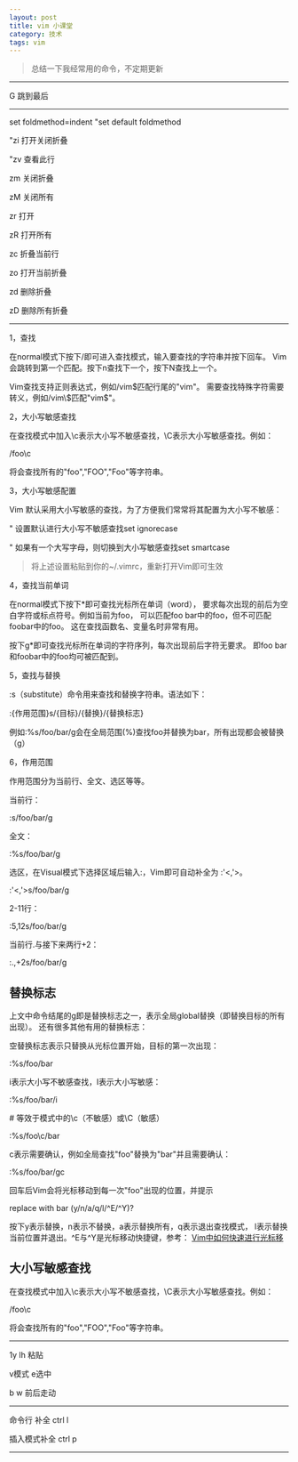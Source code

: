```yaml
---
layout: post
title: vim 小课堂
category: 技术
tags: vim
---
```


> 总结一下我经常用的命令，不定期更新

------

G 跳到最后

------

set foldmethod=indent "set default foldmethod

"zi 打开关闭折叠

"zv 查看此行

zm 关闭折叠

zM 关闭所有

zr 打开

zR 打开所有

zc 折叠当前行

zo 打开当前折叠

zd 删除折叠



zD 删除所有折叠

------

1，查找

在normal模式下按下/即可进入查找模式，输入要查找的字符串并按下回车。 Vim会跳转到第一个匹配。按下n查找下一个，按下N查找上一个。

Vim查找支持正则表达式，例如/vim$匹配行尾的"vim"。 需要查找特殊字符需要转义，例如/vim\$匹配"vim$"。

2，大小写敏感查找

在查找模式中加入\c表示大小写不敏感查找，\C表示大小写敏感查找。例如：

/foo\c

将会查找所有的"foo","FOO","Foo"等字符串。

3，大小写敏感配置

Vim 默认采用大小写敏感的查找，为了方便我们常常将其配置为大小写不敏感：

" 设置默认进行大小写不敏感查找set ignorecase

" 如果有一个大写字母，则切换到大小写敏感查找set smartcase

> 将上述设置粘贴到你的~/.vimrc，重新打开Vim即可生效

4，查找当前单词

在normal模式下按下*即可查找光标所在单词（word）， 要求每次出现的前后为空白字符或标点符号。例如当前为foo， 可以匹配foo bar中的foo，但不可匹配foobar中的foo。 这在查找函数名、变量名时非常有用。

按下g*即可查找光标所在单词的字符序列，每次出现前后字符无要求。 即foo bar和foobar中的foo均可被匹配到。

5，查找与替换

:s（substitute）命令用来查找和替换字符串。语法如下：

:{作用范围}s/{目标}/{替换}/{替换标志}

例如:%s/foo/bar/g会在全局范围(%)查找foo并替换为bar，所有出现都会被替换（g）

6，作用范围

作用范围分为当前行、全文、选区等等。

当前行：

:s/foo/bar/g

全文：

:%s/foo/bar/g

选区，在Visual模式下选择区域后输入:，Vim即可自动补全为 :'<,'>。

:'<,'>s/foo/bar/g

2-11行：

:5,12s/foo/bar/g

当前行.与接下来两行+2：

:.,+2s/foo/bar/g

## 替换标志

上文中命令结尾的g即是替换标志之一，表示全局global替换（即替换目标的所有出现）。 还有很多其他有用的替换标志：

空替换标志表示只替换从光标位置开始，目标的第一次出现：

:%s/foo/bar

i表示大小写不敏感查找，I表示大小写敏感：

:%s/foo/bar/i

\# 等效于模式中的\c（不敏感）或\C（敏感）

:%s/foo\c/bar

c表示需要确认，例如全局查找"foo"替换为"bar"并且需要确认：

:%s/foo/bar/gc

回车后Vim会将光标移动到每一次"foo"出现的位置，并提示

replace with bar (y/n/a/q/l/^E/^Y)?

按下y表示替换，n表示不替换，a表示替换所有，q表示退出查找模式， l表示替换当前位置并退出。^E与^Y是光标移动快捷键，参考： [Vim中如何快速进行光标移](http://harttle.com/2015/11/07/vim-cursor.html)

 

 

 

## 大小写敏感查找

在查找模式中加入\c表示大小写不敏感查找，\C表示大小写敏感查找。例如：

/foo\c



将会查找所有的"foo","FOO","Foo"等字符串。

------

1y lh 粘贴

v模式 e选中 

b w 前后走动

------

命令行 补全 ctrl l

插入模式补全 ctrl p

------